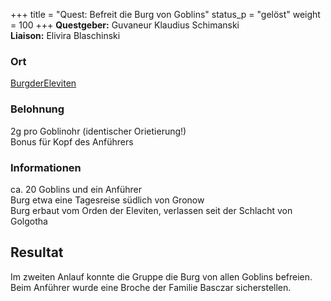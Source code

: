 
+++
title = "Quest: Befreit die Burg von Goblins"
status_p = "gelöst"
weight = 100
+++
**Questgeber:** Guvaneur Klaudius Schimanski  
**Liaison:** Elivira Blaschinski  

### Ort
[BurgderEleviten](/map/?castle)
  
### Belohnung
2g pro Goblinohr (identischer Orietierung!)  
Bonus für Kopf des Anführers  
  
### Informationen
ca. 20 Goblins und ein Anführer  
Burg etwa eine Tagesreise südlich von Gronow  
Burg erbaut vom Orden der Eleviten, verlassen seit der Schlacht von Golgotha  

## Resultat
Im zweiten Anlauf konnte die Gruppe die Burg von allen Goblins befreien.
Beim Anführer wurde eine Broche der Familie Basczar sicherstellen.
